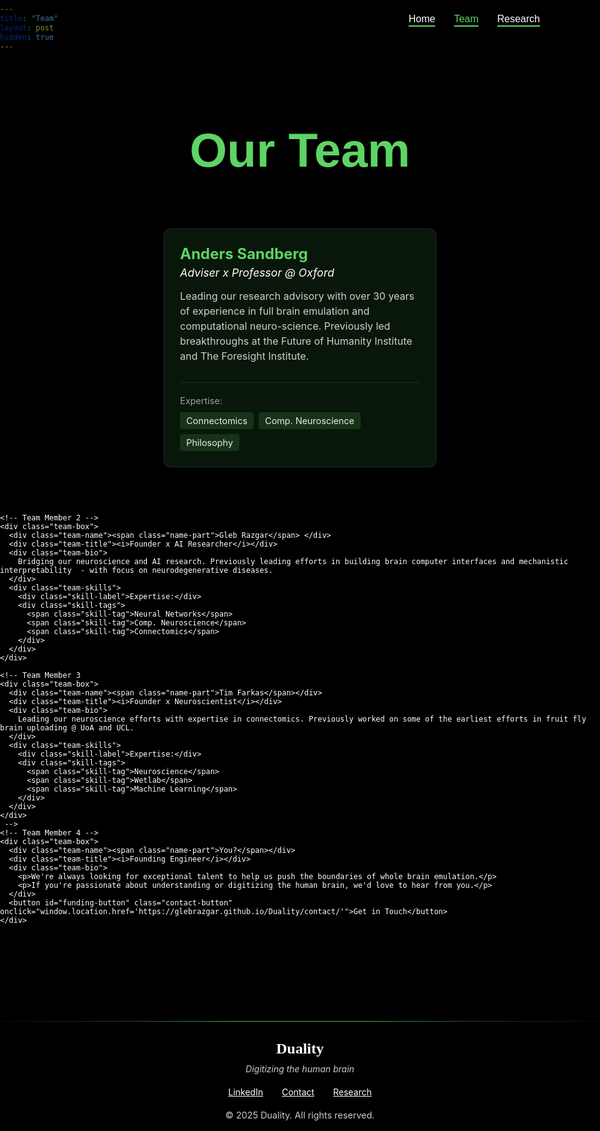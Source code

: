 ```yaml
---
title: "Team"
layout: post
hidden: true
---
```

<!-- URL of the post: https://glebrazgar.github.io/Duality/team/ -->

<!-- STYLING THE PAGE -->

<style>
  @font-face {
    font-family: 'C&C Red Alert';
    src: url('/fonts/c_c_red_alert_inet/candc.ttf') format('truetype');
    font-weight: normal;
    font-style: normal;
    font-display: swap;
  }
  
  html {
    overflow-x: hidden; /* Prevent horizontal scrolling */
    position: relative; /* Needed for overflow to work properly */
    width: 100%;
    margin: 0 !important;
    padding: 0 !important;
    min-height: 100vh; /* Use viewport height */
    background-color: black !important; /* Keep background black for overscroll */
    max-width: 100vw; /* Limit to viewport width */
    box-sizing: border-box; /* Include padding in width calculation */
  }
  
  body {
    background-color: black !important;
    color: white !important;
    max-width: 100vw !important; /* Use viewport width */
    width: 100% !important;
    padding: 0 !important;
    margin: 0 !important;
    display: flex;
    flex-direction: column;
    min-height: 100vh; /* Use viewport height */
    overflow: hidden; /* Prevent any overflow */
  }
  
  /* Force the page to end at the footer */
  body::after {
    display: none !important;
    content: none !important;
  }
  
  /* Hide the site header (top navigation bar) */
  .site-header {
    display: none !important;
  }
  
  /* Hide the post header (title and meta) */
  .post-header {
    display: none !important;
  }
  
  /* Hide the share links */
  .share-links {
    display: none !important;
  }
  
  /* Hide the navigation links at the bottom */
  .post_navi {
    display: none !important;
  }
  
  .site-footer, footer {
    display: none !important;
    height: 0 !important;
    margin: 0 !important;
    padding: 0 !important;
    visibility: hidden !important;
  }
  
  .site-title, .site-title:visited, .site-nav .page-link {
    color: white !important;
  }
  
  /* Override theme width constraints */
  .page-content {
    padding: 0 !important;
    max-width: 100% !important;
    width: 100% !important;
    overflow: hidden; /* Prevent any overflow */
    margin-bottom: 0 !important; /* No bottom margin */
    flex: 1 0 auto; /* Allow content to grow but not shrink */
    box-sizing: border-box; /* Include padding in width calculation */
  }
  
  .wrapper {
    max-width: 100% !important;
    width: 100% !important;
    padding: 0 !important; /* Remove horizontal padding */
    margin: 0 !important;
    overflow: hidden; /* Prevent any overflow */
    box-sizing: border-box; /* Include padding in width calculation */
  }
  
  .post-content {
    background-color: black;
    color: white;
    padding: 20px 0; /* Vertical padding only */
    border-radius: 8px;
    max-width: 100% !important;
    width: 100% !important;
    overflow: hidden; /* Prevent any overflow */
    margin-bottom: 0 !important; /* No bottom margin */
    box-sizing: border-box; /* Include padding in width calculation */
  }
  
  .post-content a {
    color: #00aaff; /* Make links a bright blue color for better visibility on black */
  }
  
  .post-content img {
    mix-blend-mode: normal !important; /* Override any mix-blend-mode settings */
  }
  
  .share-links a {
    color: #00aaff !important;
  }
  
  /* Navigation buttons - now text with underline */
  .nav-buttons {
    position: fixed;
    top: 20px;
    right:10%; /* Moved to 35% from the right edge */
    z-index: 1000;
    display: flex;
    gap: 30px;
  }
  
  .nav-button {
    background-color: transparent;
    color: white;
    border: none;
    padding: 8px 0;
    font-size: 1rem;
    cursor: pointer;
    transition: all 0.3s ease;
    text-decoration: underline;
    text-decoration-color: #5ED464;
    text-decoration-thickness: 2px;
    text-underline-offset: 5px;
  }
  
  .nav-button:hover {
    color: #5ED464;
  }
  
  /* Horizontal divider */
  .section-divider {
    border: none;
    height: 1px;
    background: linear-gradient(to right, 
                               rgba(94, 212, 100, 0.05), 
                               rgba(94, 212, 100, 0.3) 20%, 
                               rgba(94, 212, 100, 0.8) 40%, 
                               rgba(94, 212, 100, 0.8) 60%, 
                               rgba(94, 212, 100, 0.3) 80%, 
                               rgba(94, 212, 100, 0.05));
    width: 100vw;
    margin: 40px -50vw;
    left: 50%;
    position: relative;
    overflow-x: visible;
    margin-bottom: 0 !important;
  }
  
  /* Motivation section - centered italic text */
  .motivation-text {
    font-style: italic;
    text-align: center;
    max-width: 800px;
    margin: 60px auto;
    font-size: 1.3rem;
    line-height: 1.8;
    padding: 0 20px;
  }
  
  /* Team section specific styling */
  .header-image {
    max-width: 100%;
    height: auto;
    mix-blend-mode: normal;
    opacity: 0.9;
    margin-top: 80px; /* Added top margin (approximately 20% of image height) */
  }
  
  /* Team section styling */
  .centered-section {
    margin: 60px auto;
    max-width: 100% !important;
    width: 100%;
  }
  
  .centered-title {
    font-size: 4rem;
    font-weight: bold;
    margin-bottom: 30px;
    text-align: center;
    font-family: 'C&C Red Alert', Helvetica, Arial, sans-serif !important;
  }
  
  .centered-content {
    font-size: 1.1rem;
    line-height: 1.6;
    padding: 0 20px;
    max-width: 800px;
    margin: 0 auto;
    text-align: center;
  }
  
  /* Modified team boxes layout */
  .team-boxes {
    display: flex;
    justify-content: center;
    gap: 30px;
    flex-wrap: wrap;
    margin: 40px auto;
    max-width: 1200px;
    position: relative; /* Make this a positioning context */
  }
  
  .team-box {
    background-color: rgba(94, 212, 100, 0.1);
    border: 1px solid rgba(255, 255, 255, 0.1);
    border-radius: 12px;
    padding: 25px;
    width: 40%; /* Two boxes per row */
    max-width: 500px; /* Maximum width */
    transition: all 0.3s ease;
    display: flex;
    flex-direction: column;
    min-height: 320px; /* Reduced from 400px */
    transform: translateY(0); /* Initial position */
    box-shadow: 0 0 0 rgba(94, 212, 100, 0); /* Initial shadow */
    position: relative;
    margin-bottom: 30px;
  }
  
  .team-box:hover {
    border-color: #5ED464;
    box-shadow: 0 15px 30px rgba(94, 212, 100, 0.2); /* Enhanced shadow for depth */
    transform: translateY(-10px); /* Lift up by 10px on hover */
  }
  
  .team-avatar {
    background-color: rgba(94, 212, 100, 0.1);
    width: 80px;
    height: 80px;
    border-radius: 50%;
    display: flex;
    align-items: center;
    justify-content: center;
    margin-bottom: 20px;
    overflow: hidden;
  }
  
  .team-avatar img {
    width: 100%;
    height: 100%;
    object-fit: cover;
  }
  
  .team-name {
    font-size: 1.5rem;
    font-weight: bold;
    margin-bottom: 5px;
    transition: color 0.3s ease;
    color: white; /* Default color is white */
  }
  
  .team-title {
    font-size: 1.1rem;
    color: white; /* Changed from #5ED464 to white */
    margin-bottom: 15px;
  }
  
  /* Override hover effect for team name */
  .team-box:hover .team-name {
    color: white; /* Keep the main text white on hover */
  }
  
  /* Ensure name-part stays green on hover */
  .team-box:hover .name-part {
    color: #5ED464; /* Keep the name part green on hover */
  }
  
  .team-bio {
    font-size: 1rem;
    line-height: 1.5;
    color: rgba(255, 255, 255, 0.8);
    margin-bottom: 30px;
    flex-grow: 1;
  }
  
  .team-skills {
    border-top: 1px solid rgba(255, 255, 255, 0.1);
    padding-top: 20px;
  }
  
  .skill-label {
    font-size: 0.9rem;
    color: rgba(255, 255, 255, 0.6);
    margin-bottom: 10px;
  }
  
  .skill-tags {
    display: flex;
    flex-wrap: wrap;
    gap: 8px;
  }
  
  .skill-tag {
    padding: 5px 10px;
    border-radius: 4px;
    font-size: 0.9rem;
    color: rgba(255, 255, 255, 0.9);
    background-color: rgba(94, 212, 100, 0.15);
  }
  
  /* Custom footer styling with black background */
  .custom-footer {
    background-color: black !important; /* Pure black background */
    color: white; /* Text is white for contrast */
    padding: 30px 0;
    margin: 0 !important; /* Remove ALL margins */
    border-top: 0 !important; /* Remove any potential top border */
    text-align: center;
    width: 100%;
    position: relative; /* Add position relative */
    z-index: 10; /* Ensure it's above other elements */
    box-sizing: border-box; /* Include padding in width calculation */
    overflow: hidden; /* Prevent overflow */
  }
  
  /* Create a pseudo-element to cover any space below the footer */
  .custom-footer::after {
    content: "";
    display: block;
    position: absolute;
    bottom: -1000px; /* Extend well below the viewport */
    left: 0;
    width: 100%;
    height: 1000px; /* Tall enough to cover any space */
    background-color: black; /* Match footer color - pure black */
    z-index: 5; /* Below footer content but above other elements */
  }
  
  /* Hide any potential elements after the footer */
  .custom-footer ~ * {
    display: none !important;
  }
  
  .footer-content {
    max-width: 800px;
    margin: 0 auto;
    padding: 0 20px;
  }
  
  .footer-logo {
    font-size: 1.5rem;
    font-weight: bold;
    margin-bottom: 10px;
    font-family: "Times New Roman", Times, serif;
    color: white; /* Changed to white */
  }
  
  .footer-tagline {
    font-style: italic;
    margin-bottom: 20px;
    color: rgba(255, 255, 255, 0.8); /* Lighter white for contrast */
  }
  
  .footer-links {
    display: flex;
    justify-content: center;
    gap: 30px;
    margin: 20px 0;
  }
  
  .footer-link {
    color: white !important; /* Changed to white with !important to override any inheritance */
    text-decoration: underline; /* Ensure underline is applied */
    transition: color 0.3s ease;
    font-weight: normal; /* Ensure normal font weight */
  }
  
  .footer-link:hover {
    color: rgba(0, 0, 0, 0.7); /* Dark hover color for contrast on green */
  }
  
  .footer-copyright {
    font-size: 0.9rem;
    color: rgba(255, 255, 255, 0.8); /* Lighter white for contrast */
    margin-top: 20px;
  }
  
  /* Responsive adjustments */
  @media (max-width: 768px) {
    .team-box {
      width: 80%; /* Full width on mobile */
      min-height: auto;
      padding: 20px;
    }
    
    .centered-title {
      font-size: 3rem; /* Adjusted for mobile from 2.5rem */
      padding: 0 15px; /* Added horizontal padding */
      word-wrap: break-word; /* Ensure long words break */
    }
    
    .nav-buttons {
      top: 10px;
      right: 10%; /* Adjusted for mobile */
    }
    
    .nav-button {
      padding: 5px 0;
      font-size: 0.9rem;
    }
  }
  
  /* Fix for potential scrollbar issues */
  ::-webkit-scrollbar {
    width: 0px;
    background: transparent;
  }
  
  /* Custom text selection color */
  ::selection {
    background-color: rgba(94, 212, 100, 0.3); /* #5ED464 at 25% opacity */
    color: #ffffff; /* White text instead of black */
  }
  
  /* For Firefox */
  ::-moz-selection {
    background-color: rgba(94, 212, 100, 0.3); /* #5ED464 at 25% opacity */
    color: #ffffff; /* White text instead of black */
  }
  
  /* Contact button styling - updated to match main page */
  .contact-button {
    padding: 15px 30px;
    border-radius: 30px;
    font-size: 1.1rem;
    font-weight: 600;
    text-decoration: none;
    background-color: white;
    color: black;
    border: none;
    cursor: pointer;
    transition: all 0.3s ease;
    display: inline-block;
    position: relative;
    z-index: 1;
    margin-top: 20px;
  }
  
  .contact-button:hover {
    background-color: #5ED464;
    color: white;
  }
  
  h1, h2, h3, 
  .section-title,
  .centered-title {
    font-family: 'C&C Red Alert', Helvetica, Arial, sans-serif !important;
  }
  
  /* Style for name part */
  .name-part {
    color: #5ED464; /* Green color */
  }
</style>

<!-- Ensure proper viewport setting -->
<meta name="viewport" content="width=device-width, initial-scale=1.0, maximum-scale=1.0, user-scalable=no">

<!-- Navigation buttons -->
<div class="nav-buttons">
  <button class="nav-button" onclick="window.location.href='https://glebrazgar.github.io/Duality/'">Home</button>
  <button class="nav-button" style="color: #5ED464;" onclick="window.location.href='https://glebrazgar.github.io/Duality/team/'">Team</button>
  <button class="nav-button" onclick="window.location.href='https://glebrazgar.github.io/Duality/research/'">Research</button>
</div>

<!-- Main Header -->
<div class="header-title-container" style="text-align: center; margin-top: 100px; margin-bottom: 20px; position: relative; height: 120px;">
  <h1 class="centered-title" style="margin-top: 0; color: #5ED464; font-size: 4.8rem;">Our Team</h1>
</div>

<!-- Team Members Section -->
<div class="centered-section" style="margin-top: -10px;">
  <div class="team-boxes">
    <!-- Team Member 1 -->
    <div class="team-box">
      <div class="team-name"><span class="name-part">Anders Sandberg</span></div>
      <div class="team-title"><i>Adviser x Professor @ Oxford</i></div>
      <div class="team-bio">
        Leading our research advisory with over 30 years of experience in full brain emulation and computational neuro-science. Previously led breakthroughs at the Future of Humanity Institute and The Foresight Institute.
      </div>
      <div class="team-skills">
        <div class="skill-label">Expertise:</div>
        <div class="skill-tags">
          <span class="skill-tag">Connectomics</span>
          <span class="skill-tag">Comp. Neuroscience</span>
          <span class="skill-tag">Philosophy</span>
        </div>
      </div>
    </div>
    
    <!-- Team Member 2 -->
    <div class="team-box">
      <div class="team-name"><span class="name-part">Gleb Razgar</span> </div>
      <div class="team-title"><i>Founder x AI Researcher</i></div>
      <div class="team-bio">
        Bridging our neuroscience and AI research. Previously leading efforts in building brain computer interfaces and mechanistic interpretability  - with focus on neurodegenerative diseases.
      </div>
      <div class="team-skills">
        <div class="skill-label">Expertise:</div>
        <div class="skill-tags">
          <span class="skill-tag">Neural Networks</span>
          <span class="skill-tag">Comp. Neuroscience</span>
          <span class="skill-tag">Connectomics</span>
        </div>
      </div>
    </div>
    
    <!-- Team Member 3
    <div class="team-box">
      <div class="team-name"><span class="name-part">Tim Farkas</span></div>
      <div class="team-title"><i>Founder x Neuroscientist</i></div>
      <div class="team-bio">
        Leading our neuroscience efforts with expertise in connectomics. Previously worked on some of the earliest efforts in fruit fly brain uploading @ UoA and UCL.
      </div>
      <div class="team-skills">
        <div class="skill-label">Expertise:</div>
        <div class="skill-tags">
          <span class="skill-tag">Neuroscience</span>
          <span class="skill-tag">Wetlab</span>
          <span class="skill-tag">Machine Learning</span>
        </div>
      </div>
    </div>
     -->
    <!-- Team Member 4 -->
    <div class="team-box">
      <div class="team-name"><span class="name-part">You?</span></div>
      <div class="team-title"><i>Founding Engineer</i></div>
      <div class="team-bio">
        <p>We're always looking for exceptional talent to help us push the boundaries of whole brain emulation.</p>
        <p>If you're passionate about understanding or digitizing the human brain, we'd love to hear from you.</p>
      </div>
      <button id="funding-button" class="contact-button" onclick="window.location.href='https://glebrazgar.github.io/Duality/contact/'">Get in Touch</button>
    </div>
  </div>
</div>

<!-- Green separator before footer -->
<hr class="section-divider" style="margin-bottom: 0 !important;">

<!-- Custom Footer - make sure this is the last element -->
<div class="custom-footer" style="margin-top: 0 !important; padding-top: 30px;">
  <div class="footer-content">
    <div class="footer-logo">Duality</div>
    <div class="footer-tagline">Digitizing the human brain</div>
    <div class="footer-links">
      <a href="https://www.linkedin.com/in/gleb-razgar-6931a7220" class="footer-link">LinkedIn</a>
      <a href="https://glebrazgar.github.io/Duality/contact/" class="footer-link">Contact</a>
      <a href="https://glebrazgar.github.io/Duality/research/" class="footer-link">Research</a>
    </div>
    <div class="footer-copyright">© 2025 Duality. All rights reserved.</div>
  </div>
</div>

<!-- Add fallback SVGs for team images -->
<script>
document.addEventListener('DOMContentLoaded', function() {
  // Function to create SVG fallbacks if images don't load
  const avatars = document.querySelectorAll('.team-avatar img');
  avatars.forEach(img => {
    if (img.complete && img.naturalHeight === 0) {
      img.src = '/images/brain.svg';
      img.style.padding = '15px';
    }
  });
});
</script>